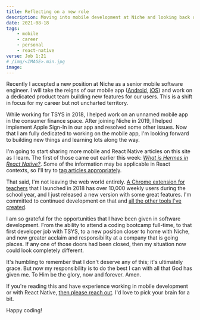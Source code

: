 ```yaml
---
title: Reflecting on a new role
description: Moving into mobile development at Niche and looking back on how I got here
date: 2021-08-18
tags:
    - mobile
    - career
    - personal
    - react-native
verse: Job 1:21
# /img/<IMAGE>.min.jpg
image:
---
```


Recently I accepted a new position at Niche as a senior mobile software engineer. I will take the reigns of our mobile app ([Android](https://play.google.com/store/apps/details?id=com.nicheinc.nichealpha), [iOS](https://apps.apple.com/us/app/niche-colleges-k-12-places/id1356697847)) and work on a dedicated product team building new features for our users. This is a shift in focus for my career but not uncharted territory.

While working for TSYS in 2018, I helped work on an unnamed mobile app in the consumer finance space. After joining Niche in 2019, I helped implement Apple Sign-In in our app and resolved some other issues. Now that I am fully dedicated to working on the mobile app, I'm looking forward to building new things and learning lots along the way.

I'm going to start sharing more mobile and React Native articles on this site as I learn. The first of those came out earlier this week: [_What is Hermes in React Native?_](/articles/what-is-hermes-in-react-native). Some of the information may be applicable in React contexts, so I'll try to [tag articles appropriately](/tags/).

That said, I'm not leaving the web world entirely. [A Chrome extension for teachers](https://chrome.google.com/webstore/detail/popsicle-sticks-random-st/lnckbgaeagindapiodcmccfokcmnfecm) that I launched in 2018 has over 10,000 weekly users during the school year, and I just released a new version with some great features. I'm committed to continued development on that and [all the other tools I've created](https://toollama.com).

I am so grateful for the opportunities that I have been given in software development. From the ability to attend a coding bootcamp full-time, to that first developer job with TSYS, to a new position closer to home with Niche, and now greater acclaim and responsibility at a company that is going places. If any one of those doors had been closed, then my situation now could look completely different.

It's humbling to remember that I don't deserve any of this; it's ultimately grace. But now my responsibility is to do the best I can with all that God has given me. To Him be the glory, now and forever. Amen.

If you're reading this and have experience working in mobile development or with React Native, [then please reach out](mailto:sean@seanmcp.com). I'd love to pick your brain for a bit.

Happy coding!
